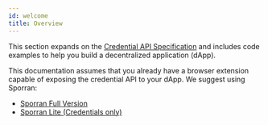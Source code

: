 ```yaml
---
id: welcome
title: Overview
---
```


This section expands on the [Credential API Specification](https://github.com/KILTprotocol/credential-api) and includes code examples to help you build a decentralized application (dApp).

This documentation assumes that you already have a browser extension capable of exposing the credential API to your dApp. We suggest using Sporran:

- [Sporran Full Version](https://github.com/BTE-Trusted-Entity/sporran-extension)
- [Sporran Lite (Credentials only)](https://github.com/BTE-Trusted-Entity/sporran-extension/tree/sporran-lite)
